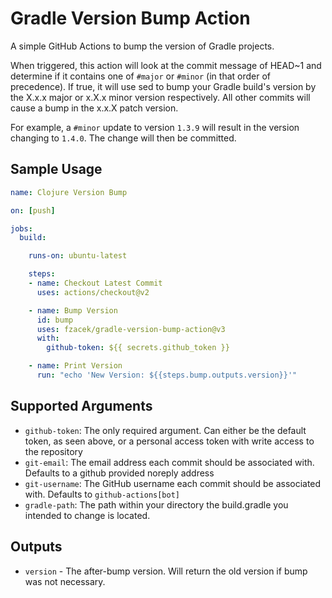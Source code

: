 # Gradle Version Bump Action

A simple GitHub Actions to bump the version of Gradle projects.

When triggered, this action will look at the commit message of HEAD~1 and determine if it contains one of `#major` or `#minor` (in that order of precedence).
If true, it will use sed to bump your Gradle build's version by the X.x.x major or x.X.x minor version respectively. All other commits will cause a bump in the x.x.X patch version.

For example, a `#minor` update to version `1.3.9` will result in the version changing to `1.4.0`.
The change will then be committed.

## Sample Usage

```yaml
name: Clojure Version Bump

on: [push]

jobs:
  build:

    runs-on: ubuntu-latest

    steps:
    - name: Checkout Latest Commit
      uses: actions/checkout@v2

    - name: Bump Version
      id: bump
      uses: fzacek/gradle-version-bump-action@v3
      with:
        github-token: ${{ secrets.github_token }}

    - name: Print Version
      run: "echo 'New Version: ${{steps.bump.outputs.version}}'"
```

## Supported Arguments

* `github-token`: The only required argument. Can either be the default token, as seen above, or a personal access token with write access to the repository
* `git-email`: The email address each commit should be associated with. Defaults to a github provided noreply address
* `git-username`: The GitHub username each commit should be associated with. Defaults to `github-actions[bot]`
* `gradle-path`: The path within your directory the build.gradle you intended to change is located.

## Outputs

* `version` - The after-bump version. Will return the old version if bump was not necessary.
